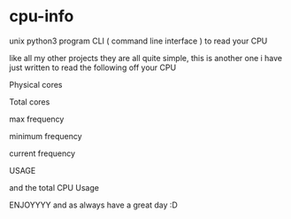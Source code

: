 # cpu-info
unix python3 program CLI ( command line interface ) to read your CPU


like all my other projects they are all quite simple, this is another one i have just written to read the following off your CPU 

Physical cores 


Total cores


max frequency 


minimum frequency 


current frequency 



USAGE 



and the total CPU Usage 



ENJOYYYY and as always have a great day :D




